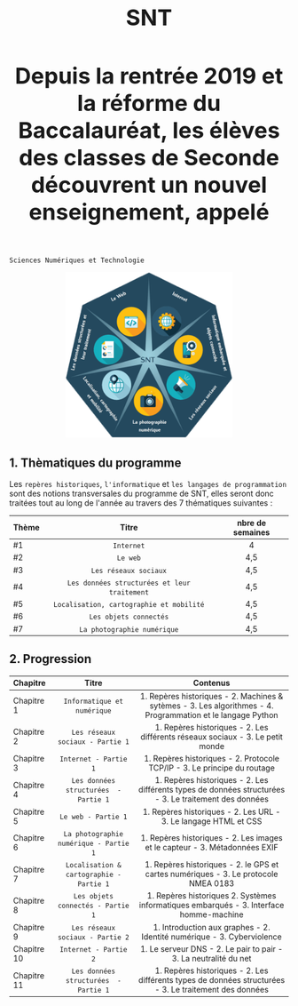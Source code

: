 

<h1 align="center" style="font-size:40px"> SNT </h1> 
<h4 align="center" style="font-size:40px"> Depuis la rentrée 2019 et la réforme du Baccalauréat, les élèves des classes de Seconde découvrent un nouvel enseignement, appelé   </h4> 

 `Sciences Numériques et Technologie`        


<p align="center"> 
<img src="https://github.com/AlgoMaths/SNT/blob/main/SNT_logo.png" alt="SNT" width="300"> 
</p>

## **1. Thèmatiques du programme**

Les `repères historiques`, `l'informatique` et `les langages de programmation` sont des notions transversales du programme de SNT, elles seront donc traitées tout au long de l'année au travers des 7 thématiques suivantes :

| Thème | Titre | nbre de semaines |
| :------------- |:-------------:| :-----: |
|  #1 | `Internet` | 4  |
|  #2 | `Le web` | 4,5 |
|  #3 | `Les réseaux sociaux` | 4,5 |
|  #4 | `Les données structurées et leur traitement` | 4,5 |
|  #5 | `Localisation, cartographie et mobilité` | 4,5 |
|  #6 | `Les objets connectés` | 4,5 |
|  #7 | `La photographie numérique` | 4,5 |     


## **2. Progression**

| Chapitre | Titre | Contenus |
| :------------- |:-------------:| :-----: |
| Chapitre 1 | `Informatique et numérique` | 1. Repères historiques - 2. Machines & sytèmes - 3. Les algorithmes - 4. Programmation et le langage Python |
| Chapitre 2 | `Les réseaux sociaux - Partie 1` | 1. Repères historiques - 2. Les différents réseaux sociaux  - 3. Le petit monde |
| Chapitre 3 | `Internet - Partie 1` | 1. Repères historiques - 2. Protocole TCP/IP - 3. Le principe du routage |
| Chapitre 4 | `Les données structurées  - Partie 1` | 1. Repères historiques - 2. Les différents types de données structurées - 3. Le traitement des données |
| Chapitre 5 | `Le web - Partie 1` | 1. Repères historiques - 2. Les URL - 3. Le langage HTML et CSS |
| Chapitre 6 | `La photographie numérique - Partie 1` | 1. Repères historiques - 2. Les images et le capteur - 3. Métadonnées EXIF |
| Chapitre 7 | `Localisation & cartographie - Partie 1` | 1. Repères historiques - 2. le GPS et cartes numériques - 3. Le protocole NMEA 0183 |
| Chapitre 8 | `Les objets connectés - Partie 1` | 1. Repères historiques 2. Systèmes informatiques embarqués - 3. Interface homme-machine |
| Chapitre 9 | `Les réseaux sociaux - Partie 2` | 1. Introduction aux graphes - 2. Identité numérique  - 3. Cyberviolence |
| Chapitre 10 | `Internet - Partie 2` | 1. Le serveur DNS - 2. Le pair to pair  - 3. La neutralité du net |
| Chapitre 11 | `Les données structurées  - Partie 1` | 1. Repères historiques - 2. Les différents types de données structurées - 3. Le traitement des données |
